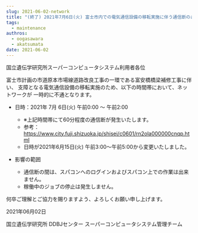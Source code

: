 ```yaml
---
slug: 2021-06-02-network
title: "(終了) 2021年7月6日(火) 富士市内での電気通信設備の移転実施に伴う通信断のお知らせ"
tags:
  - maintenance
authros:
  - oogasawara
  - akatsumata
date: 2021-06-02
---
```


国立遺伝学研究所スーパーコンピュータシステム利用者各位


富士市計画の市道原本市場線道路改良工事の一環である富安橋橋梁補修工事に伴い、
支障となる電気通信設備の移転実施のため、以下の時間帯において、ネットワークが
一時的に不通となります。



- 日時：2021年 7月 6日(火)  午前0:00 ～ 午前2:00
    - ※上記時間帯にて60分程度の通信断が発生いたします。
    - 参考：https://www.city.fuji.shizuoka.jp/shisei/c0601/rn2ola000000cnqp.html
    - 日時が2021年6月15日(火) 午前3:00～午前5:00から変更いたしました。

- 影響の範囲
    - 通信断の間は、スパコンへのログインおよびスパコン上での作業は出来ません。
    - 稼働中のジョブの停止は発生しません。


何卒ご理解とご協力を賜りますよう、よろしくお願い申し上げます。

2021年06月02日

国立遺伝学研究所 DDBJセンター スーパーコンピュータシステム管理チーム
